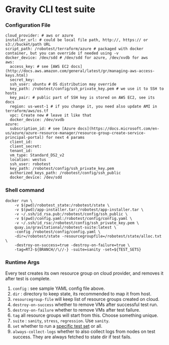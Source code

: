 # Gravity CLI test suite

### Configuration File
```
cloud_provider: # aws or azure
installer_url: # could be local file path, http://, https:// or s3://bucket/path URL 
script_path: /robotest/terraform/azure # packaged with docker container, but you can override if needed using -v
docker_device: /dev/sdd # /dev/sdd for azure, /dev/xvdb for aws
aws:
  access_key: # see [AWS EC2 docs](http://docs.aws.amazon.com/general/latest/gr/managing-aws-access-keys.html)
  secret_key: 
  ssh_user: ubuntu # OS distribution may override 
  key_path: /robotest/config/ssh_private_key.pem # we use it to SSH to hosts
  key_pair: # public part of SSH key is stored on AWS EC2, see its docs
  region: us-west-1 # if you change it, you need also update AMI in terraform/aws/os.tf
  vpc: Create new # leave it like that
  docker_device: /dev/xvdb 
azure: 
  subscription_id: # see [Azure docs](https://docs.microsoft.com/en-us/azure/azure-resource-manager/resource-group-create-service-principal-portal) for next 4 params
  client_id: 
  client_secret: 
  tenant_id: 
  vm_type: Standard_DS2_v2 
  location: westus
  ssh_user: robotest
  key_path: /robotest/config/ssh_private_key.pem
  authorized_keys_path: /robotest/config/ssh_public
  docker_device: /dev/sdd

```

### Shell command
```
docker run \
	-v $(pwd)/robotest_state:/robotest/state \
    -v $(pwd)/app-installer.tar:/robotest/app-installer.tar \
	-v ~/.ssh/id_rsa.pub:/robotest/config/ssh_public \
    -v $(pwd)/config.yaml:/robotest/config/config.yaml \
    -v ~/.ssh/id_rsa:/robotest/config/ssh_private_key.pem \
	quay.io/gravitational/robotest-suite:latest \
	-config /robotest/config/config.yaml \
	-dir=/robotest/state -resourcegroupfile=/robotest/state/alloc.txt \
	-destroy-on-success=true -destroy-on-failure=true \
    -tag=RTJ-${BRANCH//\//-} -suite=sanity -set=${TEST_SETS}
```

### Runtime Args

Every test creates its own resource group on cloud provider, and removes it after test is complete. 

1. `config` : see sample YAML config file above.
2. `dir` : directory to keep state, its recommended to map it from host.
3. `resourcegroup-file` will keep list of resource groups created on cloud.
4. `destroy-on-success` whether to remove VMs after successful test run.
5. `destroy-on-failure` whether to remove VMs after test failure. 
6. `tag` all resource groups will start from this. Choose something unique.
7. `suite` : `sanity`, `stress`, `regression`. Use `sanity`. 
8. `set` whether to run a [specific test set](https://github.com/gravitational/robotest/blob/master/suite/sanity/sanity.go) or all. 
9. `always-collect-logs` whether to also collect logs from nodes on test success. They are always fetched to state dir if test fails.

